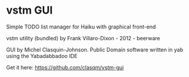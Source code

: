 # vstm GUI

Simple TODO list manager for Haiku with graphical front-end

vstm utility (bundled) by Frank Villaro-Dixon - 2012 - beerware

GUI by Michel Clasquin-Johnson. Public Domain software written in yab using the Yabadabbadoo IDE

Get it here: https://github.com/clasqm/vstm-gui
